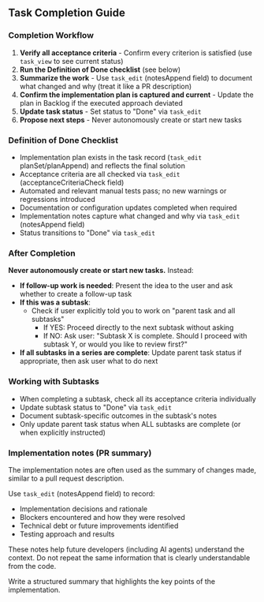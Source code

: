 ## Task Completion Guide

### Completion Workflow

1. **Verify all acceptance criteria** - Confirm every criterion is satisfied (use `task_view` to see current status)
2. **Run the Definition of Done checklist** (see below)
3. **Summarize the work** - Use `task_edit` (notesAppend field) to document what changed and why (treat it like a PR description)
4. **Confirm the implementation plan is captured and current** - Update the plan in Backlog if the executed approach deviated
5. **Update task status** - Set status to "Done" via `task_edit`
6. **Propose next steps** - Never autonomously create or start new tasks

### Definition of Done Checklist

- Implementation plan exists in the task record (`task_edit` planSet/planAppend) and reflects the final solution
- Acceptance criteria are all checked via `task_edit` (acceptanceCriteriaCheck field)
- Automated and relevant manual tests pass; no new warnings or regressions introduced
- Documentation or configuration updates completed when required
- Implementation notes capture what changed and why via `task_edit` (notesAppend field)
- Status transitions to "Done" via `task_edit`

### After Completion

**Never autonomously create or start new tasks.** Instead:

- **If follow-up work is needed**: Present the idea to the user and ask whether to create a follow-up task
- **If this was a subtask**:
  - Check if user explicitly told you to work on "parent task and all subtasks"
    - If YES: Proceed directly to the next subtask without asking
    - If NO: Ask user: "Subtask X is complete. Should I proceed with subtask Y, or would you like to review first?"
- **If all subtasks in a series are complete**: Update parent task status if appropriate, then ask user what to do next

### Working with Subtasks

- When completing a subtask, check all its acceptance criteria individually
- Update subtask status to "Done" via `task_edit`
- Document subtask-specific outcomes in the subtask's notes
- Only update parent task status when ALL subtasks are complete (or when explicitly instructed)

### Implementation notes (PR summary)

The implementation notes are often used as the summary of changes made, similar to a pull request description.

Use `task_edit` (notesAppend field) to record:
- Implementation decisions and rationale
- Blockers encountered and how they were resolved
- Technical debt or future improvements identified
- Testing approach and results

These notes help future developers (including AI agents) understand the context.
Do not repeat the same information that is clearly understandable from the code.

Write a structured summary that highlights the key points of the implementation.
